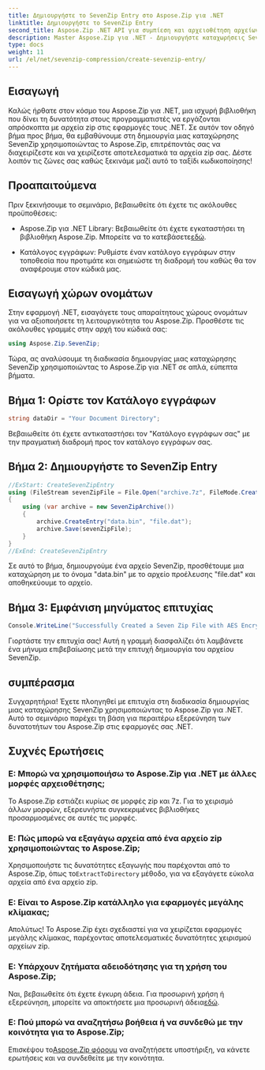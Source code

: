 ```yaml
---
title: Δημιουργήστε το SevenZip Entry στο Aspose.Zip για .NET
linktitle: Δημιουργήστε το SevenZip Entry
second_title: Aspose.Zip .NET API για συμπίεση και αρχειοθέτηση αρχείων
description: Master Aspose.Zip για .NET - Δημιουργήστε καταχωρήσεις SevenZip χωρίς κόπο. Βελτιώστε τις εφαρμογές σας .NET με αποτελεσματικό χειρισμό αρχείων zip.
type: docs
weight: 11
url: /el/net/sevenzip-compression/create-sevenzip-entry/
---
```


## Εισαγωγή

Καλώς ήρθατε στον κόσμο του Aspose.Zip για .NET, μια ισχυρή βιβλιοθήκη που δίνει τη δυνατότητα στους προγραμματιστές να εργάζονται απρόσκοπτα με αρχεία zip στις εφαρμογές τους .NET. Σε αυτόν τον οδηγό βήμα προς βήμα, θα εμβαθύνουμε στη δημιουργία μιας καταχώρησης SevenZip χρησιμοποιώντας το Aspose.Zip, επιτρέποντάς σας να διαχειρίζεστε και να χειρίζεστε αποτελεσματικά τα αρχεία zip σας. Δέστε λοιπόν τις ζώνες σας καθώς ξεκινάμε μαζί αυτό το ταξίδι κωδικοποίησης!

## Προαπαιτούμενα

Πριν ξεκινήσουμε το σεμινάριο, βεβαιωθείτε ότι έχετε τις ακόλουθες προϋποθέσεις:

-  Aspose.Zip για .NET Library: Βεβαιωθείτε ότι έχετε εγκαταστήσει τη βιβλιοθήκη Aspose.Zip. Μπορείτε να το κατεβάσετε[εδώ](https://releases.aspose.com/zip/net/).

- Κατάλογος εγγράφων: Ρυθμίστε έναν κατάλογο εγγράφων στην τοποθεσία που προτιμάτε και σημειώστε τη διαδρομή του καθώς θα τον αναφέρουμε στον κώδικά μας.

## Εισαγωγή χώρων ονομάτων

Στην εφαρμογή .NET, εισαγάγετε τους απαραίτητους χώρους ονομάτων για να αξιοποιήσετε τη λειτουργικότητα του Aspose.Zip. Προσθέστε τις ακόλουθες γραμμές στην αρχή του κώδικά σας:

```csharp
using Aspose.Zip.SevenZip;
```

Τώρα, ας αναλύσουμε τη διαδικασία δημιουργίας μιας καταχώρησης SevenZip χρησιμοποιώντας το Aspose.Zip για .NET σε απλά, εύπεπτα βήματα.

## Βήμα 1: Ορίστε τον Κατάλογο εγγράφων

```csharp
string dataDir = "Your Document Directory";
```

Βεβαιωθείτε ότι έχετε αντικαταστήσει τον "Κατάλογο εγγράφων σας" με την πραγματική διαδρομή προς τον κατάλογο εγγράφων σας.

## Βήμα 2: Δημιουργήστε το SevenZip Entry

```csharp
//ExStart: CreateSevenZipEntry
using (FileStream sevenZipFile = File.Open("archive.7z", FileMode.Create))
{
    using (var archive = new SevenZipArchive())
    {
        archive.CreateEntry("data.bin", "file.dat");
        archive.Save(sevenZipFile);
    }
}
//ExEnd: CreateSevenZipEntry
```

Σε αυτό το βήμα, δημιουργούμε ένα αρχείο SevenZip, προσθέτουμε μια καταχώρηση με το όνομα "data.bin" με το αρχείο προέλευσης "file.dat" και αποθηκεύουμε το αρχείο.

## Βήμα 3: Εμφάνιση μηνύματος επιτυχίας

```csharp
Console.WriteLine("Successfully Created a Seven Zip File with AES Encryption Settings");
```

Γιορτάστε την επιτυχία σας! Αυτή η γραμμή διασφαλίζει ότι λαμβάνετε ένα μήνυμα επιβεβαίωσης μετά την επιτυχή δημιουργία του αρχείου SevenZip.

## συμπέρασμα

Συγχαρητήρια! Έχετε πλοηγηθεί με επιτυχία στη διαδικασία δημιουργίας μιας καταχώρησης SevenZip χρησιμοποιώντας το Aspose.Zip για .NET. Αυτό το σεμινάριο παρέχει τη βάση για περαιτέρω εξερεύνηση των δυνατοτήτων του Aspose.Zip στις εφαρμογές σας .NET.

## Συχνές Ερωτήσεις

### Ε: Μπορώ να χρησιμοποιήσω το Aspose.Zip για .NET με άλλες μορφές αρχειοθέτησης;
Το Aspose.Zip εστιάζει κυρίως σε μορφές zip και 7z. Για το χειρισμό άλλων μορφών, εξερευνήστε συγκεκριμένες βιβλιοθήκες προσαρμοσμένες σε αυτές τις μορφές.

### Ε: Πώς μπορώ να εξαγάγω αρχεία από ένα αρχείο zip χρησιμοποιώντας το Aspose.Zip;
 Χρησιμοποιήστε τις δυνατότητες εξαγωγής που παρέχονται από το Aspose.Zip, όπως το`ExtractToDirectory` μέθοδο, για να εξαγάγετε εύκολα αρχεία από ένα αρχείο zip.

### Ε: Είναι το Aspose.Zip κατάλληλο για εφαρμογές μεγάλης κλίμακας;
Απολύτως! Το Aspose.Zip έχει σχεδιαστεί για να χειρίζεται εφαρμογές μεγάλης κλίμακας, παρέχοντας αποτελεσματικές δυνατότητες χειρισμού αρχείων zip.

### Ε: Υπάρχουν ζητήματα αδειοδότησης για τη χρήση του Aspose.Zip;
 Ναι, βεβαιωθείτε ότι έχετε έγκυρη άδεια. Για προσωρινή χρήση ή εξερεύνηση, μπορείτε να αποκτήσετε μια προσωρινή άδεια[εδώ](https://purchase.aspose.com/temporary-license/).

### Ε: Πού μπορώ να αναζητήσω βοήθεια ή να συνδεθώ με την κοινότητα για το Aspose.Zip;
 Επισκέψου το[Aspose.Zip φόρουμ](https://forum.aspose.com/c/zip/37) να αναζητήσετε υποστήριξη, να κάνετε ερωτήσεις και να συνδεθείτε με την κοινότητα.
